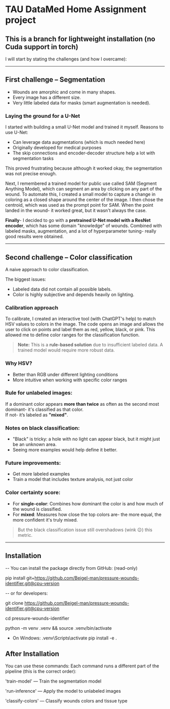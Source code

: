 # TAU DataMed Home Assignment project
## This is a branch for lightweight installation (no Cuda support in torch)

I will start by stating the challenges (and how I overcame):

---

## First challenge – Segmentation

- Wounds are amorphic and come in many shapes.
- Every image has a different size.
- Very little labeled data for masks (smart augmentation is needed).

### Laying the ground for a U-Net

I started with building a small U-Net model and trained it myself. Reasons to use U-Net:
- Can leverage data augmentations (which is much needed here)
- Originally developed for medical purposes
- The skip connections and encoder-decoder structure help a lot with segmentation tasks

This proved frustrating because although it worked okay, the segmentation was not precise enough.

Next, I remembered a trained model for public use called SAM (Segment Anything Model), which can segment an area by clicking on any part of the wound. To automate this, I created a small model to capture a change in coloring as a closed shape around the center of the image. I then chose the centroid, which was used as the prompt point for SAM. When the point landed in the wound- it worked great, but it wasn't always the case.

**Finally**- I decided to go with a **pretrained U-Net model with a ResNet encoder**, which has some domain "knowledge" of wounds. Combined with labeled masks, augmentation, and a lot of hyperparameter tuning- really good results were obtained.

---

## Second challenge – Color classification

A naive approach to color classification.

The biggest issues:
- Labeled data did not contain all possible labels.
- Color is highly subjective and depends heavily on lighting.

### Calibration approach

To calibrate, I created an interactive tool (with ChatGPT's help) to match HSV values to colors in the image. The code opens an image and allows the user to click on points and label them as red, yellow, black, or pink. This allowed me to define color ranges for the classification function.

> **Note:** This is a **rule-based solution** due to insufficient labeled data. A trained model would require more robust data.

### Why HSV?

- Better than RGB under different lighting conditions
- More intuitive when working with specific color ranges

### Rule for unlabeled images:

If a dominant color appears **more than twice** as often as the second most dominant- it's classified as that color.  
If not- it’s labeled as **"mixed"**.

### Notes on black classification:

- "Black" is tricky: a hole with no light can appear black, but it might just be an unknown area.
- Seeing more examples would help define it better.

### Future improvements:

- Get more labeled examples
- Train a model that includes texture analysis, not just color

### Color certainty score:

- For **single-color**: Combines how dominant the color is and how much of the wound is classified.
- For **mixed**: Measures how close the top colors are- the more equal, the more confident it's truly mixed.

> But the black classification issue still overshadows (wink 😉) this metric.

---

##  Installation

-- You can install the package directly from GitHub: (read-only)

pip install git+https://github.com/Beigel-man/pressure-wounds-identifier.git@cpu-version

-- or for developers:

git clone https://github.com/Beigel-man/pressure-wounds-identifier.git@cpu-version

cd pressure-wounds-identifier

python -m venv .venv && source .venv/bin/activate

- On Windows: 
.venv\Scripts\activate
pip install -e .

##  After Installation
You can use these commands:
Each command runs a different part of the pipeline (this is the correct order):

'train-model' — Train the segmentation model

'run-inference' — Apply the model to unlabeled images

'classify-colors' — Classify wounds colors and tissue type
